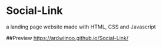 # Social-Link
a landing page website made with HTML, CSS and Javascript

##Preview
https://ardwiinoo.github.io/Social-Link/

